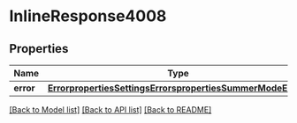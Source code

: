 # InlineResponse4008

## Properties
Name | Type | Description | Notes
------------ | ------------- | ------------- | -------------
**error** | [**ErrorpropertiesSettingsErrorspropertiesSummerModeErrors**](ErrorpropertiesSettingsErrorspropertiesSummerModeErrors.md) |  | [optional] 

[[Back to Model list]](../README.md#documentation-for-models) [[Back to API list]](../README.md#documentation-for-api-endpoints) [[Back to README]](../README.md)

